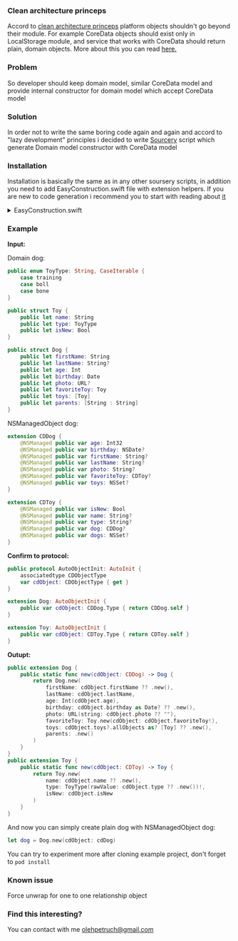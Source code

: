 ### Clean architecture princeps
Accord to [clean architecture princeps](https://github.com/sergdort/CleanArchitectureRxSwift) platform objects shouldn't go beyond their module. For example CoreData objects should exist only in LocalStorage module, and service that works with CoreData should return plain, domain objects. More about this you can read [here.](https://github.com/sergdort/CleanArchitectureRxSwift)

### Problem
So developer should keep domain model, similar CoreData model and provide internal constructor for domain model which accept CoreData model

### Solution
In order not to write the same boring code again and again and accord to "lazy development" principles i decided to write [Sourcery](https://github.com/krzysztofzablocki/Sourcery) script which generate Domain model constructor with CoreData model

### Installation
Installation is basically the same as in any other soursery scripts, in addition you need to add EasyConstruction.swift file with extension helpers. If you are new to code generation i recommend you to start with reading about [it](https://www.raywenderlich.com/501-sourcery-tutorial-generating-swift-code-for-ios)
<details>
<summary>EasyConstruction.swift</summary>

```swift
public protocol EasyConstruction {
    static func new() -> Self
}
extension String: EasyConstruction {
    public static func new() -> String { return .init() }
}
extension Int: EasyConstruction {
    public static func new() -> Int { return .init() }
}
extension Double: EasyConstruction {
    public static func new() -> Double { return .init() }
}
extension UInt: EasyConstruction {
    public static func new() -> UInt { return .init() }
}
extension URL: EasyConstruction {
    public static func new() -> URL { return URL(string: "https://google.com")! }
}
extension Date: EasyConstruction {
    public static func new() -> Date { return .init() }
}
extension Bool: EasyConstruction {
    public static func new() -> Bool { return .init() }
}
extension Optional: EasyConstruction {
    public static func new() -> Wrapped? { return .none }
}
extension Array: EasyConstruction {
    public static func new() -> [Element] { return .init() }
}
extension Dictionary: EasyConstruction {
    public static func new() -> Dictionary<Key, Value> { return .init() }
}
```
</details>

### Example
**Input:**

Domain dog:
```Swift
public enum ToyType: String, CaseIterable {
    case training
    case boll
    case bone
}

public struct Toy {
    public let name: String
    public let type: ToyType
    public let isNew: Bool
}

public struct Dog {
    public let firstName: String
    public let lastName: String?
    public let age: Int
    public let birthday: Date
    public let photo: URL?
    public let favoriteToy: Toy
    public let toys: [Toy]
    public let parents: [String : String]
}
``` 

NSManagedObject dog:
```Swift
extension CDDog {
    @NSManaged public var age: Int32
    @NSManaged public var birthday: NSDate?
    @NSManaged public var firstName: String?
    @NSManaged public var lastName: String?
    @NSManaged public var photo: String?
    @NSManaged public var favoriteToy: CDToy?
    @NSManaged public var toys: NSSet?
}

extension CDToy {
    @NSManaged public var isNew: Bool
    @NSManaged public var name: String?
    @NSManaged public var type: String?
    @NSManaged public var dog: CDDog?
    @NSManaged public var dogs: NSSet?
}
``` 

**Confirm to protocol:**

```Swift
public protocol AutoObjectInit: AutoInit {
    associatedtype CDObjectType
    var cdObject: CDObjectType { get }
}

extension Dog: AutoObjectInit {
    public var cdObject: CDDog.Type { return CDDog.self }
}

extension Toy: AutoObjectInit {
    public var cdObject: CDToy.Type { return CDToy.self }
}
``` 

**Outupt:**

```Swift
public extension Dog {
    public static func new(cdObject: CDDog) -> Dog {
        return Dog.new(
            firstName: cdObject.firstName ?? .new(),
            lastName: cdObject.lastName,
            age: Int(cdObject.age),
            birthday: cdObject.birthday as Date? ?? .new(),
            photo: URL(string: cdObject.photo ?? ""),
            favoriteToy: Toy.new(cdObject: cdObject.favoriteToy!),
            toys: cdObject.toys?.allObjects as? [Toy] ?? .new(),
            parents: .new()
        )
    }
}
public extension Toy {
    public static func new(cdObject: CDToy) -> Toy {
        return Toy.new(
            name: cdObject.name ?? .new(),
            type: ToyType(rawValue: cdObject.type ?? .new())!,
            isNew: cdObject.isNew
        )
    }
}
``` 

And now you can simply create plain dog with NSManagedObject dog:

```Swift
let dog = Dog.new(cdObject: cdDog)
``` 
You can try to experiment more after cloning example project, don't forget to `pod install`


### Known issue
Force unwrap for one to one relationship object

### Find this interesting?

You can contact with me olehpetruch@gmail.com
